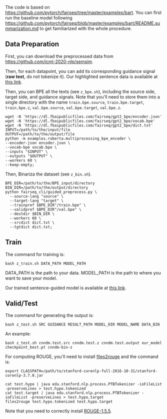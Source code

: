 The code is based on https://github.com/pytorch/fairseq/tree/master/examples/bart. You can first run the baseline model following https://github.com/pytorch/fairseq/blob/master/examples/bart/README.summarization.md to get familiarized with the whole procedure.

## Data Preparation

First, you can download the preprocessed data from https://github.com/icml-2020-nlp/semsim. 

Then, for each datapoint, you can add its corresponding guidance signal (**raw text**, do not tokenize it). Our highlighted sentence data is available at [this link](https://drive.google.com/file/d/12SpWwfD3syIxcC-SdSNnDOI5sbXJaylC/view?usp=sharing).

Then, you can BPE all the texts (see `z_bpe.sh`), including the source side, target side, and guidance signals. Note that you'll need to store them into a single directory with the name `train.bpe.source`, `train.bpe.target`, `train.bpe.z`, `val.bpe.source`, `val.bpe.target`, `val.bpe.z`.
```
wget -N 'https://dl.fbaipublicfiles.com/fairseq/gpt2_bpe/encoder.json'
wget -N 'https://dl.fbaipublicfiles.com/fairseq/gpt2_bpe/vocab.bpe'
wget -N 'https://dl.fbaipublicfiles.com/fairseq/gpt2_bpe/dict.txt'
INPUT=/path/to/the/input/file
OUTPUT=/path/to/the/output/file
python -m examples.roberta.multiprocessing_bpe_encoder \
--encoder-json encoder.json \
--vocab-bpe vocab.bpe \
--inputs "$INPUT" \
--outputs "$OUTPUT" \
--workers 60 \
--keep-empty;
```

Then, Binariza the dataset (see `z_bin.sh`).
```
BPE_DIR=/path/to/the/BPE_input/directory
BIN_DIR=/path/to/the/output/directory
python fairseq_cli/guided_preprocess.py \
  --source-lang "source" \
  --target-lang "target" \
  --trainpref $BPE_DIR"/train.bpe" \
  --validpref $BPE_DIR"/val.bpe" \
  --destdir $BIN_DIR \
  --workers 60 \
  --srcdict dict.txt \
  --tgtdict dict.txt;
```
 
## Train
The command for training is:

```
bash z_train.sh DATA_PATH MODEL_PATH
```

DATA_PATH is the path to your data. MODEL_PATH is the path to where you want to save your model.

Our trained sentence-guided model is available at [this link](https://drive.google.com/file/d/1BMKhAh2tG5p8THxugZWMPc7NXqwJDHLw/view?usp=sharing).


## Valid/Test
The command for generating the output is:
```
bash z_test.sh SRC GUIDANCE RESULT_PATH MODEL_DIR MODEL_NAME DATA_BIN
```

An example:

```
bash z_test.sh cnndm.test.src cnndm.test.z cnndm.test.output our_model checkpoint_best.pt cnndm-bin-z
```

For computing ROUGE, you'll need to install [files2rouge](https://github.com/pltrdy/files2rouge/tree/b0979655bbc32b65641e69840c88a2aede5e10a2) and the command is:
```
export CLASSPATH=/path/to/stanford-corenlp-full-2016-10-31/stanford-corenlp-3.7.0.jar

cat test.hypo | java edu.stanford.nlp.process.PTBTokenizer -ioFileList -preserveLines > test.hypo.tokenized
cat test.target | java edu.stanford.nlp.process.PTBTokenizer -ioFileList -preserveLines > test.hypo.target
files2rouge test.hypo.tokenized test.hypo.target
```
Note that you need to correctly install [ROUGE-1.5.5](https://github.com/summanlp/evaluation/tree/master/ROUGE-RELEASE-1.5.5).
